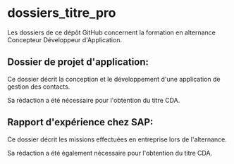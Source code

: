 # dossiers_titre_pro

Les dossiers de ce dépôt GitHub concernent la formation en alternance Concepteur Développeur d'Application.

Dossier de projet d'application: 
--------------------------------
Ce dossier décrit la conception et le développement d'une application de gestion des contacts.

Sa rédaction a été nécessaire pour l'obtention du titre CDA.

Rapport d'expérience chez SAP: 
------------------------------
Ce dossier décrit les missions effectuées en entreprise lors de l'alternance.

Sa rédaction a été également nécessaire pour l'obtention du titre CDA.

